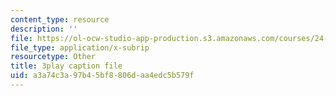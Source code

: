 ```yaml
---
content_type: resource
description: ''
file: https://ol-ocw-studio-app-production.s3.amazonaws.com/courses/24-908-creole-languages-and-caribbean-identities-spring-2017/a3a74c3a97b45bf8806daa4edc5b579f_Mbz648H3IEw.vtt
file_type: application/x-subrip
resourcetype: Other
title: 3play caption file
uid: a3a74c3a-97b4-5bf8-806d-aa4edc5b579f
---
```

